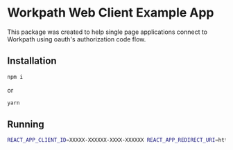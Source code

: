 # Workpath Web Client Example App

This package was created to help single page applications connect to Workpath using oauth's authorization code flow.

## Installation

```sh
npm i
```
or
```sh
yarn
```

## Running

```sh
REACT_APP_CLIENT_ID=XXXXX-XXXXXX-XXXX-XXXXXX REACT_APP_REDIRECT_URI=https://redirect.uri yarn start
```